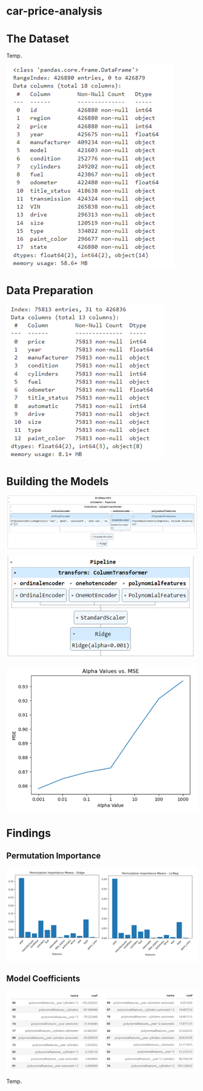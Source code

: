 # car-price-analysis


# The Dataset
 Temp.


![image description](images/data_initial.png)

# Data Preparation

![image description](images/data_prepared.png)

# Building the Models

![image description](images/pipeline.png)

![image description](images/best_estimator.png)

![image description](images/alpha_mse.png)

# Findings

## Permutation Importance

![image description](images/perm_imp.png)

## Model Coefficients

![image description](images/coefs.png)

Temp.
